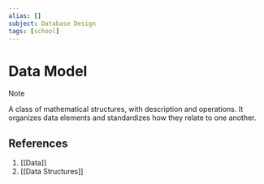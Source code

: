 ```yaml
---
alias: []
subject: Database Design
tags: [school]
---
```

# Data Model

>[!note]
> A class of mathematical structures, with description and operations. It organizes data elements and standardizes how they relate to one another.

## References
1. [[Data]]
2. [[Data Structures]]